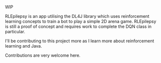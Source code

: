 WIP

RLEpilepsy is an app utilising the DL4J library which uses reinforcement learning concepts to train a bot to play a simple 2D 
arena game. RLEpilepsy is still a proof of concept and requires work to complete the DQN class in particular.

I'll be contributing to this project more as I learn more about reinforcement learning and Java.

Contributions are very welcome here.

